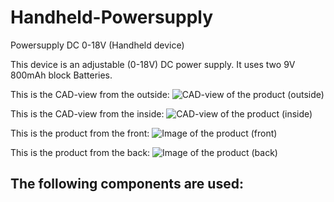 # Handheld-Powersupply
Powersupply DC 0-18V (Handheld device)

This device is an adjustable (0-18V) DC power supply.
It uses two 9V 800mAh block Batteries.

This is the CAD-view from the outside:
![CAD-view of the product (outside)](/KeinLabor_Netzteil_pics/CAD_1)


This is the CAD-view from the inside:
![CAD-view of the product (inside)](/KeinLabor_Netzteil_pics/CAD_2)

This is the product from the front:
![Image of the product (front)](/KeinLabor_Netzteil_pics/Handheld_1)

This is the product from the back:
![Image of the product (back)](/KeinLabor_Netzteil_pics/Handheld_2)

## The following components are used:
